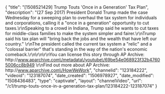 {
    "title": "[1508521429] Trump Touts 'Once in a Generation' Tax Plan",
    "description": "(27 Sep 2017) President Donald Trump made the case Wednesday for a sweeping plan to overhaul the tax system for individuals and corporations, calling it a \"once in a generation\" opportunity to cut taxes.\r\nSpeaking to a crowd in Indiana, Trump said he wants to cut taxes for middle-class families to make the system simpler and fairer.\r\nTrump said his tax plan will \"bring back the jobs and the wealth that have left our country.\" \r\nThe president called the current tax system a \"relic\" and a \"colossal barrier\" that's standing in the way of the nation's economic comeback.\r\n\r\n\r\nYou can license this story through AP Archive: http:\/\/www.aparchive.com\/metadata\/youtube\/69be54e068923f32b47605006cc8b949 \r\nFind out more about AP Archive: http:\/\/www.aparchive.com\/HowWeWork",
    "channelid": "123184222",
    "videoid": "123187074",
    "date_created": "1506978927",
    "date_modified": "1508436483",
    "type": "captivate",
    "layout": "channelVideo",
    "url": "\/c1\/trump-touts-once-in-a-generation-tax-plan\/123184222-123187074"
}